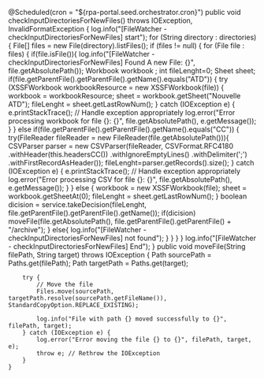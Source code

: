 @Scheduled(cron = "${rpa-portal.seed.orchestrator.cron}")
    public void checkInputDirectoriesForNewFiles() throws IOException, InvalidFormatException {
        log.info("[FileWatcher - checkInputDirectoriesForNewFiles] start");
        for (String directory : directories) {
            File[] files = new File(directory).listFiles();
            if (files != null) {
                for (File file : files) {
                    if(file.isFile()){
                        log.info("[FileWatcher - checkInputDirectoriesForNewFiles] Found A new File: {}", file.getAbsolutePath());
                        Workbook workbook ;
                        int fileLenght=0;
                        Sheet sheet;
                        if(file.getParentFile().getParentFile().getName().equals("ATD")) {
                            try (XSSFWorkbook workbookResource = new XSSFWorkbook(file)) {
                                workbook = workbookResource;
                                sheet = workbook.getSheet("Nouvelle ATD");
                                fileLenght = sheet.getLastRowNum();
                            }
                             catch (IOException e) {
                                    e.printStackTrace(); // Handle exception appropriately
                                    log.error("Error processing workbook for file {}: {}", file.getAbsolutePath(), e.getMessage());
                                }
                        }
                        else if(file.getParentFile().getParentFile().getName().equals("CC"))
                        {
                            try(FileReader fileReader = new FileReader(file.getAbsolutePath())){
                                CSVParser parser = new CSVParser(fileReader, CSVFormat.RFC4180
                                        .withHeader(this.headersCC())
                                        .withIgnoreEmptyLines()
                                        .withDelimiter(';')
                                        .withFirstRecordAsHeader());
                                fileLenght=parser.getRecords().size();
                            }
                            catch (IOException e) {
                                e.printStackTrace(); // Handle exception appropriately
                                log.error("Error processing CSV for file {}: {}", file.getAbsolutePath(), e.getMessage());
                            }
                        }
                        else
                        {
                            workbook = new XSSFWorkbook(file);
                            sheet = workbook.getSheetAt(0);
                            fileLenght = sheet.getLastRowNum();
                        }
                        boolean dicision = service.takeDecision(fileLenght, file.getParentFile().getParentFile().getName());
                        if(dicision)
                            moveFile(file.getAbsolutePath(), file.getParentFile().getParentFile() + "/archive");
                    }
                    else{
                        log.info("[FileWatcher - checkInputDirectoriesForNewFiles] not found");
                    }
                    }
            }
        }
        log.info("[FileWatcher - checkInputDirectoriesForNewFiles] End");
    }
    public void moveFile(String filePath, String target) throws IOException {
        Path sourcePath = Paths.get(filePath);
        Path targetPath = Paths.get(target);

        try {
            // Move the file
            Files.move(sourcePath, targetPath.resolve(sourcePath.getFileName()), StandardCopyOption.REPLACE_EXISTING);

            log.info("File with path {} moved successfully to {}", filePath, target);
        } catch (IOException e) {
            log.error("Error moving the file {} to {}", filePath, target, e);
            throw e; // Rethrow the IOException
        }
    }
